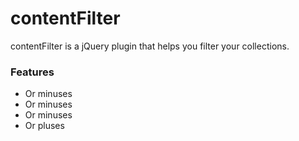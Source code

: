 # contentFilter
contentFilter is a jQuery plugin that helps you filter your collections.
### Features
- Or minuses
- Or minuses
- Or minuses
- Or pluses